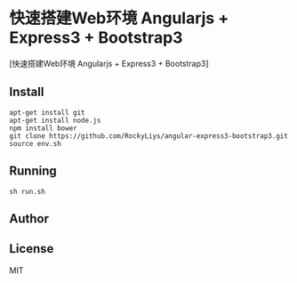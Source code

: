 快速搭建Web环境 Angularjs + Express3 + Bootstrap3
========================

[快速搭建Web环境 Angularjs + Express3 + Bootstrap3]

## Install

```{bash}
apt-get install git
apt-get install node.js
npm install bower
git clone https://github.com/RockyLiys/angular-express3-bootstrap3.git
source env.sh
```

## Running

```{bash}
sh run.sh
```
## Author

## License
MIT

